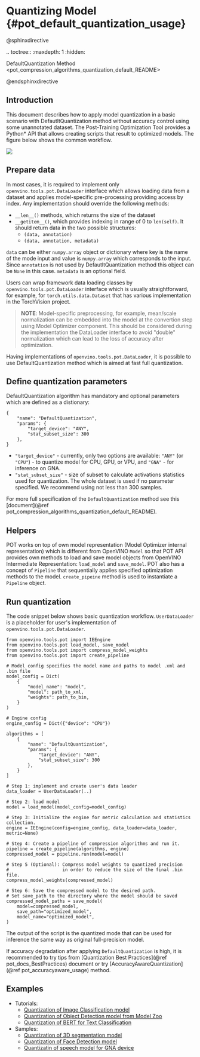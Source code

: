 # Quantizing Model {#pot_default_quantization_usage}

@sphinxdirective

.. toctree::
   :maxdepth: 1
   :hidden:

   DefaultQuantization Method <pot_compression_algorithms_quantization_default_README>

@endsphinxdirective

## Introduction
This document describes how to apply model quantization in a basic scenario with DefautltQuantization method without accuracy control using some unannotated dataset. The Post-Training Optimization Tool provides a Python* API that allows creating scripts that result to optimized models. The figure below shows the common workflow.

![](./images/api.png)

## Prepare data
In most cases, it is required to implement only `openvino.tools.pot.DataLoader` interface which allows loading data from a dataset and applies model-specific pre-processing providing access by index. Any implementation should override the following methods: 

- `__len__()` methods, which returns the size of the dataset
- `__getitem__()`, which provides indexing in range of 0 to `len(self)`. It should return data in the two possible structures:
   - `(data, annotation)`
   - `(data, annotation, metadata)`

`data` can be either `numpy.array` object or dictionary where key is the name of the mode input and value is `numpy.array` which corresponds to the input. Since `annotation` is not used by DefautltQuantization method this object can be `None` in this case. `metadata` is an optional field.
  
Users can wrap framework data loading classes by `openvino.tools.pot.DataLoader` interface which is usually straightforward, for example, for `torch.utils.data.Dataset` that has various implementation in the TorchVision project.

> **NOTE**: Model-specific preprocessing, for example, mean/scale normalization can be embedded into the model at the convertion step using Model Optimizer component. This should be considered during the implementation the DataLoader interface to avoid "double" normalization which can lead to the loss of accuracy after optimization.

Having implementations of `openvino.tools.pot.DataLoader`, it is possible to use  DefaultQuantization method which is aimed at fast full quantization.

## Define quantization parameters
DefaultQuantization algorithm has mandatory and optional parameters which are defined as a distionary:
```
{
    "name": "DefaultQuantization",
    "params": {
        "target_device": "ANY",
        "stat_subset_size": 300
    },
}
```  
- `"target_device"` - currently, only two options are available: `"ANY"` (or `"CPU"`) -  to quantize model for CPU, GPU, or VPU, and `"GNA"` - for inference on GNA.
- `"stat_subset_size"` - size of subset to calculate activations statistics used for quantization. The whole dataset is used if no parameter specified. We recommend using not less than 300 samples.

For more full specification of the `DefaultQuantization` method see this [document](@ref pot_compression_algorithms_quantization_default_README).

## Helpers
POT works on top of own model representation (Model Optimizer internal representation) which is different from OpenVINO `Model` so that POT API provides own methods to load and save model objects from OpenVINO Intermediate Representation: `load_model` and `save_model`. POT also has a concept of `Pipeline` that sequentially applies specified optimization methods to the model. `create_pipeine` method is used to instantiate a `Pipeline` object.

## Run quantization

The code snippet below shows basic quantization workflow. `UserDataLoader` is a placeholder for user's implementation of `openvino.tools.pot.DataLoader`.

```
from openvino.tools.pot import IEEngine
from openvino.tools.pot load_model, save_model
from openvino.tools.pot import compress_model_weights
from openvino.tools.pot import create_pipeline

# Model config specifies the model name and paths to model .xml and .bin file
model_config = Dict(
    {
        "model_name": "model",
        "model": path_to_xml,
        "weights": path_to_bin,
    }
)

# Engine config
engine_config = Dict({"device": "CPU"})

algorithms = [
    {
        "name": "DefaultQuantization",
        "params": {
            "target_device": "ANY",
            "stat_subset_size": 300
        },
    }
]

# Step 1: implement and create user's data loader
data_loader = UserDataLoader(..)

# Step 2: load model
model = load_model(model_config=model_config)

# Step 3: Initialize the engine for metric calculation and statistics collection.
engine = IEEngine(config=engine_config, data_loader=data_loader, metric=None)

# Step 4: Create a pipeline of compression algorithms and run it.
pipeline = create_pipeline(algorithms, engine)
compressed_model = pipeline.run(model=model)

# Step 5 (Optional): Compress model weights to quantized precision
#                    in order to reduce the size of the final .bin file.
compress_model_weights(compressed_model)

# Step 6: Save the compressed model to the desired path.
# Set save_path to the directory where the model should be saved
compressed_model_paths = save_model(
    model=compressed_model,
    save_path="optimized_model",
    model_name="optimized_model",
)
```

The output of the script is the quantized mode that can be used for inference the same way as original full-precision model.

If accuracy degradation after applying `DefaultQuantization` is high, it is recommended to try tips from [Quantization Best Practices](@ref pot_docs_BestPractices) document or try [AccuracyAwareQuantization](@ref pot_accuracyaware_usage) method.

## Examples

* Tutorials:
  * [Quantization of Image Classification model](https://github.com/openvinotoolkit/openvino_notebooks/tree/main/notebooks/301-tensorflow-training-openvino)
  * [Quantization of Object Detection model from Model Zoo](https://github.com/openvinotoolkit/openvino_notebooks/tree/main/notebooks/111-detection-quantization)
  * [Quantization of BERT for Text Classification](https://github.com/openvinotoolkit/openvino_notebooks/tree/main/notebooks/105-language-quantize-bert)
* Samples:
  * [Quantization of 3D segmentation model](https://github.com/openvinotoolkit/openvino/tree/master/tools/pot/openvino/tools/pot/api/samples/3d_segmentation)
  * [Quantization of Face Detection model](https://github.com/openvinotoolkit/openvino/tree/master/tools/pot/openvino/tools/pot/api/samples/face_detection)
  * [Quantizatin of speech model for GNA device](https://github.com/openvinotoolkit/openvino/tree/master/tools/pot/openvino/tools/pot/api/samples/speech)

